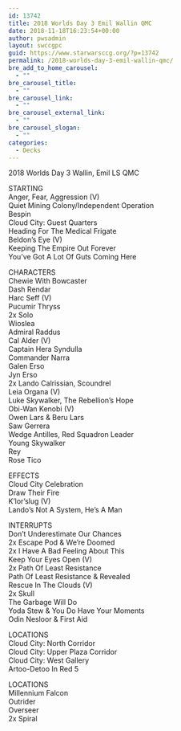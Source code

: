 ```yaml
---
id: 13742
title: 2018 Worlds Day 3 Emil Wallin QMC
date: 2018-11-18T16:23:54+00:00
author: pwsadmin
layout: swccgpc
guid: https://www.starwarsccg.org/?p=13742
permalink: /2018-worlds-day-3-emil-wallin-qmc/
bre_add_to_home_carousel:
  - ""
bre_carousel_title:
  - ""
bre_carousel_link:
  - ""
bre_carousel_external_link:
  - ""
bre_carousel_slogan:
  - ""
categories:
  - Decks
---
```

2018 Worlds Day 3 Wallin, Emil LS QMC

STARTING  
Anger, Fear, Aggression (V)  
Quiet Mining Colony/Independent Operation  
Bespin  
Cloud City: Guest Quarters  
Heading For The Medical Frigate  
Beldon&#8217;s Eye (V)  
Keeping The Empire Out Forever  
You&#8217;ve Got A Lot Of Guts Coming Here

CHARACTERS  
Chewie With Bowcaster  
Dash Rendar  
Harc Seff (V)  
Pucumir Thryss  
2x Solo  
Wioslea  
Admiral Raddus  
Cal Alder (V)  
Captain Hera Syndulla  
Commander Narra  
Galen Erso  
Jyn Erso  
2x Lando Calrissian, Scoundrel  
Leia Organa (V)  
Luke Skywalker, The Rebellion&#8217;s Hope  
Obi-Wan Kenobi (V)  
Owen Lars & Beru Lars  
Saw Gerrera  
Wedge Antilles, Red Squadron Leader  
Young Skywalker  
Rey  
Rose Tico

EFFECTS  
Cloud City Celebration  
Draw Their Fire  
K&#8217;lor&#8217;slug (V)  
Lando&#8217;s Not A System, He&#8217;s A Man

INTERRUPTS  
Don&#8217;t Underestimate Our Chances  
2x Escape Pod & We&#8217;re Doomed  
2x I Have A Bad Feeling About This  
Keep Your Eyes Open (V)  
2x Path Of Least Resistance  
Path Of Least Resistance & Revealed  
Rescue In The Clouds (V)  
2x Skull  
The Garbage Will Do  
Yoda Stew & You Do Have Your Moments  
Odin Nesloor & First Aid 

LOCATIONS  
Cloud City: North Corridor  
Cloud City: Upper Plaza Corridor  
Cloud City: West Gallery  
Artoo-Detoo In Red 5

LOCATIONS  
Millennium Falcon  
Outrider  
Overseer  
2x Spiral